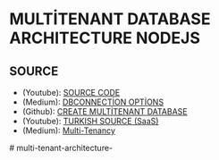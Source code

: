 # MULTİTENANT DATABASE ARCHITECTURE NODEJS

## SOURCE

<ul>
  <li>(Youtube): 
  <a href="https://www.youtube.com/watch?v=mDHuE1R3iPY">
  SOURCE CODE
  </a>
  </li>
  <li>(Medium):
  <a href="https://arunrajeevan.medium.com/understanding-mongoose-connection-options-2b6e73d96de1">
  DBCONNECTİON OPTİONS
  </a>
  </li>
  <li>(Github):
  <a href="https://github.com/deye9/node-multi-tenant">
  CREATE MULTİTENANT DATABASE 
  </a>
  </li>
  <li>(Youtube):
  <a href="https://www.youtube.com/watch?v=i4EsP1cN64g">
  TURKISH SOURCE (SaaS)
  </a>
  </li>
  <li>(Medium):
    <a href="https://medium.com/geekculture/building-a-multi-tenant-app-with-nodejs-mongodb-ec9b5be6e737">
      Multi-Tenancy
    </a>
  </li>
</ul>
# multi-tenant-architecture-
